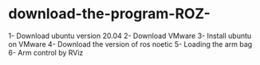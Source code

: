 # download-the-program-ROZ-
1- Download ubuntu version 20.04
2- Download VMware
3- Install ubuntu on VMware
4- Download the version of ros noetic
5- Loading the arm bag 6- Arm control by RViz
